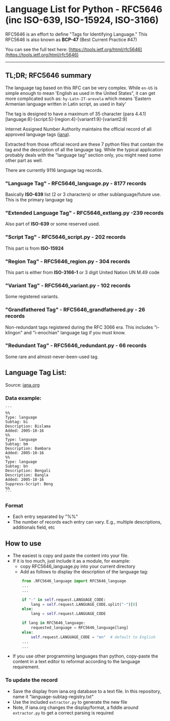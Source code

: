 # Language List for Python - RFC5646 (inc ISO-639, ISO-15924, ISO-3166)
RFC5646 is an effort to define "Tags for Identifying Language."
This RFC5646 is also known as **BCP-47** (Best Current Practice #47)

You can see the full text here: [https://tools.ietf.org/html/rfc5646](https://tools.ietf.org/html/rfc5646)

-----

## TL;DR; RFC5646 summary
The language tag based on this RFC can be very complex. While `en-US` is simple enough to mean 'English as used in the United States", it can get more complicated such as: `hy-Latn-IT-arevela` which means 'Eastern Armenian language written in Latin script, as used in Italy'

The tag is designed to have a maximum of 35 character (para 4.4.1)
[language:8]-[script:5]-[region:4]-[variant1:9]-[variant2:9]

Internet Assigned Number Authority maintains the official record of all approved language tags ([iana](https://www.iana.org/)).

Extracted from those official record are these 7 python files that contain the tag and the description of all the language tag. While the typical application probably deals with the "language tag" section only, you might need some other part as well.

There are currently 9116 language tag records.

### "Language Tag" - RFC5646_language.py - 8177 records
Basically **ISO-639** list (2 or 3 characters) or other sublanguage/future use.
This is the primary language tag

### "Extended Language Tag" - RFC5646_extlang.py -239 records
Also part of **ISO-639** or some reserved used.

### "Script Tag" - RFC5646_script.py - 202 records
This part is from **ISO-15924**

### "Region Tag" - RFC5646_region.py - 304 records
This part is either from **ISO-3166-1** or 3 digit United Nation UN M.49 code

### "Variant Tag" - RFC5646_variant.py - 102 records
Some registered variants.

### "Grandfathered Tag" - RFC5646_grandfathered.py - 26 records
Non-redundant tags registered during the RFC 3066 era. This includes "i-klingon" and "i-enochian" language tag if you must know.

### "Redundant Tag" - RFC5646_redundant.py - 66 records
Some rare and almost-never-been-used tag.

## Language Tag List: 
Source: [iana.org](https://www.iana.org/assignments/language-subtag-registry/language-subtag-registry)

### Data example:
    ```
    %%
    Type: language
    Subtag: bi
    Description: Bislama
    Added: 2005-10-16
    %%
    Type: language
    Subtag: bm
    Description: Bambara
    Added: 2005-10-16
    %%
    Type: language
    Subtag: bn
    Description: Bengali
    Description: Bangla
    Added: 2005-10-16
    Suppress-Script: Beng
    %%
    ```
### Format
* Each entry separated by "%%"
* The number of records each entry can vary. E.g., multiple descriptions, additionals field, etc

## How to use
* The easiest is copy and paste the content into your file.
* If it is too much, just include it as a module, for example:
    * copy RFC5646_language.py into your current directory
    * Add as follows to display the description of the language tag:
    ```python
        from .RFC5646_language import RFC5646_language
        ...
        ...

        if "-" in self.request.LANGUAGE_CODE:
            lang = self.request.LANGUAGE_CODE.split("-")[0]
        else:
            lang = self.request.LANGUAGE_CODE

        if lang in RFC5646_language:
            requested_language = RFC5646_language[lang]
        else:
            self.request.LANGUAGE_CODE = "en"  # default to English
        ...
        ...
    ```
* If you use other programming languages than python, copy-paste the content in a text editor to reformat according to the language requirement.

### To update the record
* Save the display from iana.org database to a text file. In this repository, name it "language-subtag-registry.txt"
* Use the included `extractor.py` to generate the new file
* Note, if iana.org changes the display/format, a fiddle around `extractor.py` to get a correct parsing is required